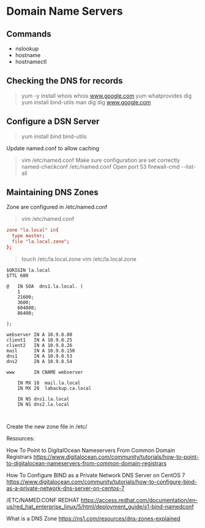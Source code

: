 # Domain Name Servers

## Commands

- nslookup 
- hostname
- hostnamectl

## Checking the DNS for records

> yum -y install whois
> whois www.google.com
> yum whatprovides dig
> yum install bind-utils
> man dig
> dig www.google.com

## Configure a DSN Server

> yum install bind bind-utils

Update named.conf to allow caching
> vim /etc/named.conf
Make sure configuration are set correctly
> named-checkconf /etc/named.conf
Open port 53
> firewall-cmd --list-all


## Maintaining DNS Zones

Zone are configured in /etc/named.conf
> vim /etc/named.conf

```conf
zone "la.local" in{
  type master;
  file "la.local.zone";
};
```

> touch /etc/la.local.zone
> vim /etc/la.local.zone

``` config
$ORIGIN la.local
$TTL 600

@   IN SOA  dns1.la.local. (
    1
    21600;
    3600;
    604800;
    86400;

);

webserver IN A 10.9.8.80
client1   IN A 10.9.8.25
client2   IN A 10.9.8.26
mail      IN A 10.9.8.150
dns1      IN A 10.9.8.53
dns2      IN A 10.9.8.54

www       IN CNAME webserver

    IN MX 10  mail.la.local
    IN MX 20  labackup.ca.local

    IN NS dns1.la.local
    IN NS dns2.la.local



```

Create the new zone file in /etc/

Resources:

How To Point to DigitalOcean Nameservers From Common Domain Registrars
https://www.digitalocean.com/community/tutorials/how-to-point-to-digitalocean-nameservers-from-common-domain-registrars

How To Configure BIND as a Private Network DNS Server on CentOS 7
https://www.digitalocean.com/community/tutorials/how-to-configure-bind-as-a-private-network-dns-server-on-centos-7

/ETC/NAMED.CONF REDHAT
https://access.redhat.com/documentation/en-us/red_hat_enterprise_linux/5/html/deployment_guide/s1-bind-namedconf

What is a DNS Zone
https://ns1.com/resources/dns-zones-explained